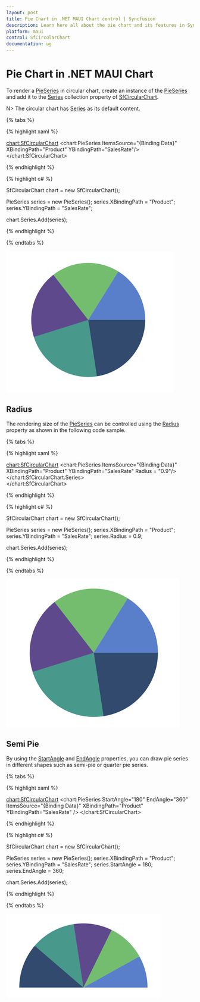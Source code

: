 ```yaml
---
layout: post
title: Pie Chart in .NET MAUI Chart control | Syncfusion
description: Learn here all about the pie chart and its features in Syncfusion .NET MAUI Chart (SfCircularChart) control.
platform: maui
control: SfCircularChart
documentation: ug
---
```


# Pie Chart in .NET MAUI Chart

To render a [PieSeries](https://help.syncfusion.com/cr/maui/Syncfusion.Maui.Charts.PieSeries.html) in circular chart, create an instance of the [PieSeries](https://help.syncfusion.com/cr/maui/Syncfusion.Maui.Charts.PieSeries.html) and add it to the [Series](https://help.syncfusion.com/cr/maui/Syncfusion.Maui.Charts.SfCircularChart.html#Syncfusion_Maui_Charts_SfCircularChart_Series) collection property of [SfCircularChart](https://help.syncfusion.com/cr/maui/Syncfusion.Maui.Charts.SfCircularChart.html).

N> The circular chart has [Series](https://help.syncfusion.com/cr/maui/Syncfusion.Maui.Charts.SfCircularChart.html#Syncfusion_Maui_Charts_SfCircularChart_Series) as its default content.

{% tabs %}

{% highlight xaml %}

<chart:SfCircularChart>
        <chart:PieSeries ItemsSource="{Binding Data}" 
                         XBindingPath="Product" 
                         YBindingPath="SalesRate"/>
</chart:SfCircularChart>

{% endhighlight %}

{% highlight c# %}

SfCircularChart chart = new SfCircularChart();

PieSeries series = new PieSeries();
series.XBindingPath = "Product";
series.YBindingPath = "SalesRate";

chart.Series.Add(series);

{% endhighlight %}

{% endtabs %}

![Pie chart type in MAUI Chart](Chart-Types_images/maui_pie_chart.png)

## Radius

The rendering size of the [PieSeries](https://help.syncfusion.com/cr/maui/Syncfusion.Maui.Charts.PieSeries.html) can be controlled using the [Radius](https://help.syncfusion.com/cr/maui/Syncfusion.Maui.Charts.CircularSeries.html#Syncfusion_Maui_Charts_CircularSeries_Radius) property as shown in the following code sample.

{% tabs %}

{% highlight xaml %}

<chart:SfCircularChart>
    <chart:PieSeries ItemsSource="{Binding Data}" 
                     XBindingPath="Product" 
                     YBindingPath="SalesRate"
                     Radius = "0.9"/>
    </chart:SfCircularChart.Series>            
</chart:SfCircularChart>

{% endhighlight %}

{% highlight c# %}

SfCircularChart chart = new SfCircularChart();

PieSeries series = new PieSeries();
series.XBindingPath = "Product";
series.YBindingPath = "SalesRate";
series.Radius = 0.9;

chart.Series.Add(series);

{% endhighlight %}

{% endtabs %}

![Pie chart with circular coefficient in MAUI Chart](Chart-Types_images/maui_pie_chart_circularcoefficient.png)

## Semi Pie

By using the [StartAngle](https://help.syncfusion.com/cr/maui/Syncfusion.Maui.Charts.CircularSeries.html#Syncfusion_Maui_Charts_CircularSeries_StartAngle) and [EndAngle](https://help.syncfusion.com/cr/maui/Syncfusion.Maui.Charts.CircularSeries.html#Syncfusion_Maui_Charts_CircularSeries_EndAngle) properties, you can draw pie series in different shapes such as semi-pie or quarter pie series.

{% tabs %}

{% highlight xaml %}

<chart:SfCircularChart>
    <chart:PieSeries StartAngle="180"
				     EndAngle="360"
				     ItemsSource="{Binding Data}"
				     XBindingPath="Product"
				     YBindingPath="SalesRate" />
</chart:SfCircularChart>

{% endhighlight %}

{% highlight c# %}

SfCircularChart chart = new SfCircularChart();

PieSeries series = new PieSeries();
series.XBindingPath = "Product";
series.YBindingPath = "SalesRate";
series.StartAngle = 180;
series.EndAngle = 360;

chart.Series.Add(series);

{% endhighlight %}

{% endtabs %}

![Semi pie chart in MAUI Chart](Chart-Types_images/maui_semi_pie_chart.png)